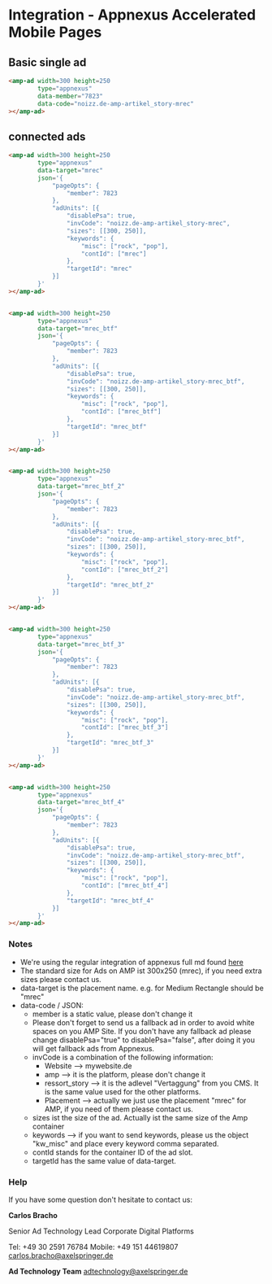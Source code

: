 # Integration - Appnexus Accelerated Mobile Pages


## Basic single ad
```html
<amp-ad width=300 height=250
        type="appnexus"
        data-member="7823"
        data-code="noizz.de-amp-artikel_story-mrec"
></amp-ad>
```

## connected ads
```html
<amp-ad width=300 height=250
        type="appnexus"
        data-target="mrec"
        json='{
            "pageOpts": {
                "member": 7823
            },
            "adUnits": [{
                "disablePsa": true,
                "invCode": "noizz.de-amp-artikel_story-mrec",
                "sizes": [[300, 250]],
                "keywords": {
                    "misc": ["rock", "pop"],
                    "contId": ["mrec"]
                },
                "targetId": "mrec"
            }]
        }'
></amp-ad>


<amp-ad width=300 height=250
        type="appnexus"
        data-target="mrec_btf"
        json='{
            "pageOpts": {
                "member": 7823
            },
            "adUnits": [{
                "disablePsa": true,
                "invCode": "noizz.de-amp-artikel_story-mrec_btf",
                "sizes": [[300, 250]],
                "keywords": {
                    "misc": ["rock", "pop"],
                    "contId": ["mrec_btf"]
                },
                "targetId": "mrec_btf"
            }]
        }'
></amp-ad>


<amp-ad width=300 height=250
        type="appnexus"
        data-target="mrec_btf_2"
        json='{
            "pageOpts": {
                "member": 7823
            },
            "adUnits": [{
                "disablePsa": true,
                "invCode": "noizz.de-amp-artikel_story-mrec_btf",
                "sizes": [[300, 250]],
                "keywords": {
                    "misc": ["rock", "pop"],
                    "contId": ["mrec_btf_2"]
                },
                "targetId": "mrec_btf_2"
            }]
        }'
></amp-ad>


<amp-ad width=300 height=250
        type="appnexus"
        data-target="mrec_btf_3"
        json='{
            "pageOpts": {
                "member": 7823
            },
            "adUnits": [{
                "disablePsa": true,
                "invCode": "noizz.de-amp-artikel_story-mrec_btf",
                "sizes": [[300, 250]],
                "keywords": {
                    "misc": ["rock", "pop"],
                    "contId": ["mrec_btf_3"]
                },
                "targetId": "mrec_btf_3"
            }]
        }'
></amp-ad>


<amp-ad width=300 height=250
        type="appnexus"
        data-target="mrec_btf_4"
        json='{
            "pageOpts": {
                "member": 7823
            },
            "adUnits": [{
                "disablePsa": true,
                "invCode": "noizz.de-amp-artikel_story-mrec_btf",
                "sizes": [[300, 250]],
                "keywords": {
                    "misc": ["rock", "pop"],
                    "contId": ["mrec_btf_4"]
                },
                "targetId": "mrec_btf_4"
            }]
        }'
></amp-ad>


```



### Notes
- We're using the regular integration of appnexus full md found [here](https://github.com/ampproject/amphtml/blob/master/ads/appnexus.md)
- The standard size for Ads on AMP ist 300x250 (mrec), if you need extra sizes please contact us.
- data-target is the placement name. e.g. for Medium Rectangle should be "mrec" 
- data-code / JSON:
    - member is a static value, please don't change it 
    - Please don't forget to send us a fallback ad in order to avoid white spaces on you AMP Site. If you don't have any fallback ad please change disablePsa="true" to disablePsa="false", after doing it you will get fallback ads from Appnexus.
    - invCode is a combination of the following information:
        - Website --> mywebsite.de
        - amp --> it is the platform, please don't change it
        - ressort_story --> it is the adlevel "Vertaggung" from you CMS. It is the same value used for the other platforms. 
        - Placement --> actually we just use the placement "mrec" for AMP, if you need of them please contact us.
    - sizes ist the size of the ad. Actually ist the same size of the Amp container
    - keywords --> if you want to send keywords, please us the object "kw_misc" and place every keyword comma separated. 
    - contId stands for the container ID of the ad slot.
    - targetId has the same value of data-target.


### Help

If you have some question don't hesitate to contact us:


__Carlos Bracho__
 
  Senior Ad Technology Lead 
  Corporate Digital Platforms
  
  Tel: +49 30 2591 76784
  Mobile: +49 151 44619807 
  carlos.bracho@axelspringer.de

__Ad Technology Team__
  adtechnology@axelspringer.de
  
